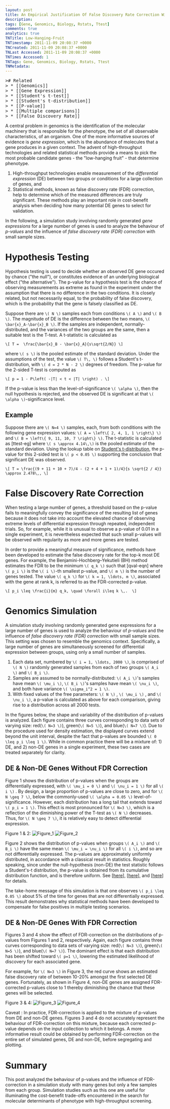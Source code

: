 ```yaml
---
layout: post
title: An Empirical Justification Of False Discovery Rate Correction With Small Samples
description: 
tags: [Gene, Genomics, Biology, Rstats, Ttest]
comments: true
analytics: true
TNTitle: Low-Hanging-Fruit
TNTimestamp: 2011-11-09 20:08:37 +0000
TNCreated: 2011-11-09 20:08:37 +0000
TNLast Accessed: 2011-11-09 20:08:37 +0000
TNTimes Accessed: 1
TNTags: Gene, Genomics, Biology, Rstats, Ttest
TNMetadata:
---
```




<pre class="action ideaaction">
># Related
> * [[Genomics]]
> * [[Gene Expression]]
> * [[Student's t-test]]
> * [[Student's t-distribution]]
> * [[P-value]]
> * [[Multiple comparisons]]
> * [[False Discovery Rate]]
</pre>

[Genomics]: http://en.wikipedia.org/wiki/Genomics
[Gene Expression]: http://en.wikipedia.org/wiki/Gene_Expression
[Student's t-test]: http://en.wikipedia.org/wiki/Student\%27s_t-test
[Student's t-distribution]: http://en.wikipedia.org/wiki/Student\%27s_t-distribution
[P-value]: http://en.wikipedia.org/wiki/P-value
[Multiple comparisons]: http://en.wikipedia.org/wiki/Multiple_comparisons
[False Discovery Rate]: http://en.wikipedia.org/wiki/False_Discovery_Rate


[Figure_1]: sim.t.test.density-p-value-p1.jpg "Figure 1"
[Figure_2]: sim.t.test.density-p-value-p2.jpg "Figure 2"
[Figure_3]: sim.t.test.density-p-value-p3.jpg "Figure 3"
[Figure_4]: sim.t.test.density-p-value-p4.jpg "Figure 4"

<!--
[sim.t.test.density-p-value-p1.jpg]: http://lh3.ggpht.com/-AHYz5NXycB0/TsRmvcFx40I/AAAAAAAABLE/i-OFk4ttoMc/sim.t.test.density-p-value-p1.jpg =340x "Figure 1"
[sim.t.test.density-p-value-p2.jpg]: http://lh5.ggpht.com/-wJop5cKhbjo/TsRmwHgEGII/AAAAAAAABLI/dnim9avBhAE/sim.t.test.density-p-value-p2.jpg =340x "Figure 2"
[sim.t.test.density-p-value-p3.jpg]: http://lh3.ggpht.com/-uSfKnS_-WRQ/TsRmwxz7EBI/AAAAAAAABLM/yKqLXcC4RwI/sim.t.test.density-p-value-p3.jpg =340x "Figure 3"
[sim.t.test.density-p-value-p4.jpg]: http://lh4.ggpht.com/-OY15_MfRzdE/TsRmxXjKp0I/AAAAAAAABLQ/_EF_TaGBlyw/sim.t.test.density-p-value-p4.jpg =340x "Figure 4"
# Low-Hanging Fruit
> %justcenter%
> ![sim.t.test.density-p-value-p1.jpg][]
>
> Figure 1
>
> ![sim.t.test.density-p-value-p2.jpg][]
>
> Figure 2
<div class="justcenter"> </div>
-->

A central problem in genomics is the identification of the molecular machinery that is responsible for the phenotype, the set of all observable characteristics, of an organism.  One of the more informative sources of evidence is _gene expression_, which is the abundance of molecules that a gene produces in a given context.  The advent of high-throughput technologies and related statistical methods provide a means to pick the most probable candidate genes - the "low-hanging fruit" - that determine phenotype.

1. High-throughput technologies enable measurement of the _differential expression_ (DE) between two groups or conditions for a large collection of genes, and 
1. Statistical methods, known as false discovery rate (FDR) correction, help to determine which of the measured differences are truly significant.  These methods play an important role in cost-benefit analysis when deciding how many potential DE genes to select for validation.

<!-- This post examines the behaviour of **p-values** and the **false discovery rate (FDR)** for small samples. -->

In the following, a simulation study involving randomly generated _gene expressions_ for a large number of genes is used to analyze the behaviour of _p-values_ and the influence of _false discovery rate (FDR) correction_ with small sample sizes.


# Hypothesis Testing

Hypothesis testing is used to decide whether an observed DE gene occured by chance ("the null"), or constitutes evidence of an underlying biological effect ("the alternative").  The p-value for a hypothesis test is the chance of observing measurements as extreme as found in the experiment under the assumption that there is no difference in the two conditions.  It is closely related, but not necessarily equal, to the probability of false discovery, which is the probability that the gene is falsely classified as DE.

Suppose there are `\( N \)` samples each from conditions `\( A \)` and `\( B \)`.  The magnitude of DE is the difference between the two means, `\( \bar{x}_A-\bar{x}_B \)`.  If the samples are independent, normally-distributed, and the variances of the two groups are the same, then a suitable test is the T-test.  A t-statistic is calculated as

`\[
  T =  \frac{\bar{x}_B - \bar{x}_A}{s\sqrt{2/N}}
\]`

where `\( s \)` is the pooled estimate of the standard deviation.  Under the assumptions of the test, the value `\( T\, \)` follows a Student's t-distribution, with `\( d = 2 * N - 2 \)` degrees of freedom.  The p-value for the 2-sided T-test is computed as

`\[
  p = 1 - P\left( -|T| < t < |T| \right) .
\]`

If the p-value is less than the level-of-significance `\( \alpha \)`, then the null hypothesis is rejected, and the observed DE is significant at that `\( \alpha \)`-significance level.

## Example

Suppose there are `\( N=4 \)` samples, each, from both conditions with the following gene expression values:  `\( A = \left\{ 2, 4, 1, 1 \right\} \)` and `\( B = \left\{ 9, 11, 10, 7 \right\} \)`.  The t-statistic is calculated as [ttest-eg] where `\( s \approx 4.14\,\)` is the pooled estimate of the standard deviation.  Using the lookup table on [Student's t-distribution], the p-value for this 2-sided test is `\( p < 0.05 \)` supporting the conclusion that significant DE was observed.

`\[
  T = \frac{(9 + 11 + 10 + 7)/4 - (2 + 4 + 1 + 1)/4}{s \sqrt{2 / 4}} \approx 2.478\,,
\]`

<!-- x = np.array([[2,4,1,1],[9,11,10,7]]); np.diff(np.mean(x, axis=1))*sqrt(2)/(np.std(x, ddof=1)) -->

# False Discovery Rate Correction

When testing a large number of genes, a threshold based on the p-value fails to meaningfully convey the significance of the resulting list of genes because it does not take into account the elevated chance of observing extreme levels of differential expression through repeated, independent trials.  So, for example, while it is unusual to observe a p-value of 0.01 in a single experiment, it is nevertheless expected that such small p-values will be observed with regularity as more and more genes are tested. 

In order to provide a meaningful measure of significance, methods have been developed to estimate the false discovery rate for the top-k most DE genes.  For example, the Benjamini-Hochberg–Yekutieli (BH) method estimates the FDR to be the minimum `\( q_k \)` such that [qval-eqn] where `\( p_i \)` is the `\( i \)`-th smallest p-value, and `\( m \)` is the number of genes tested.  The value `\( q_k \)` for `\( k = 1, \ldots, m \)`, associated with the gene at rank k, is referred to as the FDR-corrected p-value.

`\[
  p_i \leq \frac{i}{m} q_k, \quad \forall i\leq k \,. 
\]`


# Genomics Simulation

A simulation study involving randomly generated gene expressions for a large number of genes is used to analyze the behaviour of _p-values_ and the influence of _false discovery rate (FDR) correction_ with small sample sizes.  This setting was chosen to resemble the genomics context.  Specifically, a large number of genes are simultaneously screened for differential expression between groups, using only a small number of samples.

1. Each data set, numbered by `\( i = 1, \ldots, 2000 \)`, is comprised of `\( N \)` randomly generated samples from each of two groups `\( A_i \)` and `\( B_i \)`.
1. Samples are assumed to be normally-distributed: `\( A_i \)`'s samples have mean `\( \mu_i \)`, `\( B_i \)`'s samples have mean `\( \nu_i \)`, and both have variance `\( \sigma_i^2 = 1 \)`.
1. With fixed values of the free parameters: `\( N \)` , `\( \mu_i \)` , and `\( \nu_i \)`, a p-value is calculated as above for each comparison, giving rise to a distribution across all 2000 tests.
 
In the figures below, the shape and variability of the distribution of p-values is analyzed.  Each figure contains three curves corresponding to data sets of varying size: red(`\( N=3 \)`), green(`\( N=5 \)`), and blue(`\( N=7 \)`).  Due to the procedure used for density estimation, the displayed curves extend beyond the unit interval, despite the fact that p-values are bounded `\( 0 \leq p_i \leq 1 \)`.  While in common practice there will be a mixture of: 1) DE, and 2) non-DE genes in a single experiment, these two cases are treated separately for clarity.

## DE & Non-DE Genes Without FDR Correction

Figure 1 shows the distribution of p-values when the groups are differentially expressed, with `\( \mu_i = 0 \)` and `\( \nu_i = 1 \)` for all `\( i \)` .  By design, a large proportion of p-values are close to zero, and for `\( N \geq 7 \)`,  below the commonly-used `\( \alpha = 0.05 \)` level-of-significance.  However, each distribution has a long tail that extends toward `\( p_i = 1 \)`.  This effect is most pronounced for `\( N=3 \)`, which is a reflection of the diminishing power of the T-test as `\( N \)` decreases.  Thus, for `\( N \geq 7 \)`, it is relatively easy to detect differential expression.

Figure 1 & 2: ![Figure_1][] ![Figure_2][]


Figure 2 shows the distribution of p-values when groups `\( A_i \)` and `\( B_i \)` have the same mean `\( \mu_i = \nu_i \)` for all `\( i \)`, and so are not differentially expressed.  The p-values are approximately uniformly distributed, in accordance with a classical result in statistics.  Roughly speaking, since under the null-hypothesis (non-DE) the test statistic follows a Student's-t distribution, the p-value is obtained from its cumulative distribution function, and is therefore uniform.  See [[here][here1]], [[here][here2]], and [[here][here3]] for details.

The take-home message of this simulation is that one observes `\( p_i \leq 0.05 \)` about 5% of the time for genes that are not differentially expressed.  This result demonstrates why statistical methods have been developed to compensate for false positives in multiple testing scenarios.

[here1]: http://stats.stackexchange.com/questions/10613/why-p-values-are-uniformly-distributed
[here2]: http://en.wikipedia.org/wiki/Probability_integral_transform
[here3]: http://pubs.amstat.org/doi/abs/10.1198/000313008X332421


## DE & Non-DE Genes With FDR Correction

Figures 3 and 4 show the effect of FDR-correction on the distributions of p-values from Figures 1 and 2, respectively.  Again, each figure contains three curves corresponding to data sets of varying size: red(`\( N=3 \)`), green(`\( N=5 \)`), and blue(`\( N=7 \)`).  The dominant effect is that each distribution has been shifted toward `\( p=1 \)`, lowering the estimated likelihood of discovery for each associated gene. 

For example, for `\( N=3 \)` in Figure 3, the red curve shows an estimated false discovery rate of between 10-20% amongst the first selected DE genes.  Fortunately, as shown in Figure 4, non-DE genes are assigned FDR-corrected p-values close to 1 thereby diminishing the chance that these genes will be selected. 

Figure 3 & 4: ![Figure_3][] ![Figure_4][]


Caveat 
: In practice, FDR-correction is applied to the mixture of p-values from DE and non-DE genes.  Figures 3 and 4 do not accurately represent the behaviour of FDR-correction on this mixture, because each corrected p-value depends on the input collection to which it belongs.  A more informative result could be obtained by performing FDR-correction on the entire set of simulated genes, DE and non-DE, before segregating and plotting.


# Summary

This post analyzed the behaviour of p-values and the influence of FDR-correction in a simulation study with many genes but only a few samples from each group.  Simulation studies such as this one are useful for illuminating the cost-benefit trade-offs encountered in the search for molecular determinants of phenotype with high-throughput screening.




